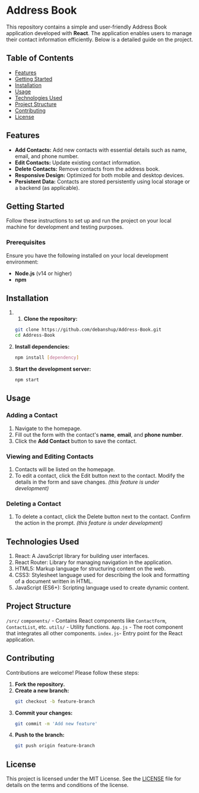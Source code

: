 # Address Book

This repository contains a simple and user-friendly Address Book application developed with **React**. The application enables users to manage their contact information efficiently. Below is a detailed guide on the project.

## Table of Contents

- [Features](#features)
- [Getting Started](#getting-started)
- [Installation](#installation)
- [Usage](#usage)
- [Technologies Used](#technologies-used)
- [Project Structure](#project-structure)
- [Contributing](#contributing)
- [License](#license)

## Features

- **Add Contacts:** Add new contacts with essential details such as name, email, and phone number.
- **Edit Contacts:** Update existing contact information.
- **Delete Contacts:** Remove contacts from the address book.
- **Responsive Design:** Optimized for both mobile and desktop devices.
- **Persistent Data:** Contacts are stored persistently using local storage or a backend (as applicable).

## Getting Started

Follow these instructions to set up and run the project on your local machine for development and testing purposes.

### Prerequisites

Ensure you have the following installed on your local development environment:

- **Node.js** (v14 or higher)
- **npm**

## Installation

1. 1. **Clone the repository:**
   ```bash
   git clone https://github.com/debanshup/Address-Book.git
   cd Address-Book
2. **Install dependencies:**
   ```bash
   npm install [dependency]
   
3. **Start the development server:**
   ```bash
   npm start

## Usage

### Adding a Contact

1. Navigate to the homepage.
2. Fill out the form with the contact's **name**, **email**, and **phone number**.
3. Click the **Add Contact** button to save the contact.

### Viewing and Editing Contacts

1. Contacts will be listed on the homepage.
2. To edit a contact, click the Edit button next to the contact. Modify the details in the form and save changes. 
*(this feature is under development)*

### Deleting a Contact
1. To delete a contact, click the Delete button next to the contact. Confirm the action in the prompt.
*(this feature is under development)*

## Technologies Used

1. React: A JavaScript library for building user interfaces.
2. React Router: Library for managing navigation in the application.
3. HTML5: Markup language for structuring content on the web.
4. CSS3: Stylesheet language used for describing the look and formatting of a document written in HTML.
5. JavaScript (ES6+): Scripting language used to create dynamic content.

## Project Structure

`/src/`
    `components/` - Contains React components like `ContactForm`, `ContactList`, etc.
    `utils/` - Utility functions.
`App.js`  - The root component that integrates all other components.
`index.js`- Entry point for the React application.

## Contributing

Contributions are welcome! Please follow these steps:

1. **Fork the repository.**
2. **Create a new branch:** 
   ```bash
   git checkout -b feature-branch
3. **Commit your changes:**
   ```bash
   git commit -m 'Add new feature'
4. **Push to the branch:**
   ```bash
   git push origin feature-branch

## License

This project is licensed under the MIT License. See the [LICENSE](LICENSE) file for details on the terms and conditions of the license.


